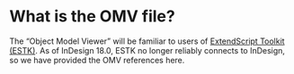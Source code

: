 # What is the OMV file?

The “Object Model Viewer” will be familiar to users of [ExtendScript Toolkit (ESTK)](https://github.com/Adobe-CEP/CEP-Resources/tree/master/ExtendScript-Toolkit). As of InDesign 18.0, ESTK no longer reliably connects to InDesign, so we have provided the OMV references here.
